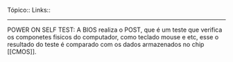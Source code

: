 Tópico::
Links::

---
POWER ON SELF TEST: A BIOS realiza o POST, que é um teste que verifica os componetes fisicos do computador, como teclado mouse e etc, esse o resultado do teste é comparado com os dados armazenados no chip [[CMOS]].